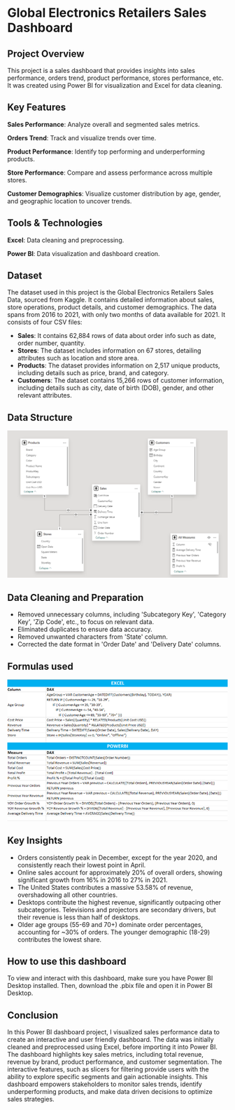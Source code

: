 
# Global Electronics Retailers Sales Dashboard

## Project Overview
This project is a sales dashboard that provides insights into sales performance, orders trend, product performance, stores performance, etc. It was created using Power BI for visualization and Excel for data cleaning.

## Key Features

__Sales Performance__: Analyze overall and segmented sales metrics.

__Orders Trend__: Track and visualize trends over time.

__Product Performance__: Identify top performing and underperforming products.

__Store Performance__: Compare and assess performance across multiple stores.

__Customer Demographics__: Visualize customer distribution by age, gender, and geographic location to uncover trends.


## Tools & Technologies
__Excel__: Data cleaning and preprocessing.

__Power BI__: Data visualization and dashboard creation.

## Dataset
The dataset used in this project is the Global Electronics Retailers Sales Data, sourced from Kaggle. It contains detailed information about sales, store operations, product details, and customer demographics. The data spans from 2016 to 2021, with only two months of data available for 2021. It consists of four CSV files:

- __Sales__: It contains 62,884 rows of data about order info such as date, order number, quantity.
- __Stores__: The dataset includes information on 67 stores, detailing attributes such as location and store area.
- __Products__: The dataset provides information on 2,517 unique products, including details such as price, brand, and category.
- __Customers__: The dataset contains 15,266 rows of customer information, including details such as city, date of birth (DOB), gender, and other relevant attributes.


## Data Structure
![Description of the image](Data_Structure.png)

## Data Cleaning and Preparation
- Removed unnecessary columns, including 'Subcategory Key', 'Category Key', 'Zip Code', etc., to focus on relevant data.
- Eliminated duplicates to ensure data accuracy.
- Removed unwanted characters from 'State' column.
- Corrected the date format in 'Order Date' and 'Delivery Date' columns.

## Formulas used

![Description of the image](Formula.png)

## Key Insights

- Orders consistently peak in December, except for the year 2020, and consistently reach their lowest point in April.
- Online sales account for approximately 20% of overall orders, showing significant growth from 16% in 2016 to 27% in 2021.
- The United States contributes a massive 53.58% of revenue, overshadowing all other countries. 
- Desktops contribute the highest revenue, significantly outpacing other subcategories. Televisions and projectors are secondary drivers, but their revenue  is less than half of desktops.
- Older age groups (55-69 and 70+) dominate order percentages, accounting for ~30% of orders. The younger demographic (18-29) contributes the lowest share.

## How to use this dashboard

To view and interact with this dashboard, make sure you have Power BI Desktop installed. Then, download the .pbix file and open it in Power BI Desktop.




## Conclusion
In this Power BI dashboard project, I visualized sales performance data to create an interactive and user friendly dashboard. The data was initially cleaned and preprocessed using Excel, before importing it into Power BI. The dashboard highlights key sales metrics, including total revenue, revenue by brand, product performance, and customer segmentation.
The interactive features, such as slicers for filtering provide users with the ability to explore specific segments and gain actionable insights. This dashboard empowers stakeholders to monitor sales trends, identify underperforming products, and make data driven decisions to optimize sales strategies.
